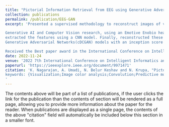 ```yaml
---
title: "Pictorial Information Retrieval from EEG using Generative Adversarial Networks"
collection: publications
permalink: /publication/EEG-GAN
excerpt: 'Presented a supervised methodology to reconstruct images of various shapes and colors as seen by a person from brain signals.

Generative AI and Computer Vision research, using an Emotive Enobio headset to obtain the EEG signals from the brain, and
extracted the features using a CNN model. Finally, reconstructed these signals into images using conditional Deep Convolutional
Generative Adversarial Networks(cDCGAN) models with an inception score of 12.67 (accuracy close to State of the Art models).

Received the Best paper award in the International Conference on Intelligent Informatics and Biomedical Sciences, Japan 2022.'
date: 2022-11-24
venue: '2022 7th International Conference on Intelligent Informatics and Biomedical Science (ICIIBMS)'
paperurl: 'https://ieeexplore.ieee.org/document/9971471'
citation: 'K. Nagarajan, A. Umadi, N. Belur Keshav and N. Krupa, "Pictorial Information Retrieval from EEG using Generative Adversarial Networks," 2022 7th International Conference on Intelligent Informatics and Biomedical Science (ICIIBMS), Nara, Japan, 2022, pp. 269-275, doi: 10.1109/ICIIBMS55689.2022.9971471.
keywords: {Visualization;Image color analysis;Convolution;Predictive models;Brain modeling;Feature extraction;Generative adversarial networks;EEG;Image reconstruction;Deep Learning;Brain Media;Generative adversarial networks(GANs)},
'
---
```


The contents above will be part of a list of publications, if the user clicks the link for the publication than the contents of section will be rendered as a full page, allowing you to provide more information about the paper for the reader. When publications are displayed as a single page, the contents of the above "citation" field will automatically be included below this section in a smaller font.
